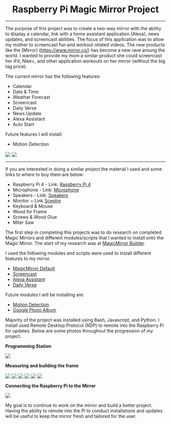 <h1 align="center">Raspberry Pi Magic Mirror Project</h1>

_____
The purpose of this project was to create a two-way mirror with the ability to display a calendar, link with a home assistant application (Alexa), news updates, and screencast abilities. The focus of this application was to allow my mother to screencast fun and workout related videos. The new products like the [Mirror] (https://www.mirror.co/) has become a new rave aroung the world. I wanted to provide my mom a similar product she could screencast her iFit, Nike+, and other application workouts on her mirror (without the big tag price). 

The current mirror has the following features:
- Calendar
- Date & Time
- Weather Forecast
- Screencast 
- Daily Verse
- News Update
- Alexa Assistant
- Auto Start

Future features I will install:
- Motion Detection 


<img src="MagicMirror Photos/FinalPic2.jpg" align="center"></img>
<img src="MagicMirror Photos/FinalPic1.jpg" align="center"></img>
_______


If you are interested in doing a similar project the material I used and some links to where to buy them are below:

- Raspberry Pi 4  - Link: [Raspberry Pi 4](https://www.amazon.com/CanaKit-Raspberry-4GB-Starter-Kit/dp/B07V5JTMV9/ref=pd_lpo_147_img_2/140-2631321-1545435?_encoding=UTF8&pd_rd_i=B07V5JTMV9&pd_rd_r=907dc0db-82b1-43ae-9ae9-b5394c015aff&pd_rd_w=Ur1JE&pd_rd_wg=XCMhI&pf_rd_p=337be819-13af-4fb9-8b3e-a5291c097ebb&pf_rd_r=AW4HDM2AEKRQH9GFMH1T&psc=1&refRID=AW4HDM2AEKRQH9GFMH1T)
- Microphone - Link: [Microphone](https://www.amazon.com/PoP-voice-Professional-Microphone-Omnidirectional/dp/B016C4ZG74/ref=sr_1_5?dchild=1&keywords=small+microphone&qid=1616991069&s=electronics&sr=1-5)
- Speakers - Link: [Speakers](https://www.amazon.com/Sanyun-Computer-speakers-Diaphragm-USB-Powered/dp/B075CRYDC5/ref=sr_1_13_sspa?dchild=1&keywords=3.5+mm+speaker&qid=1616991229&s=electronics&sr=1-13-spons&psc=1&spLa=ZW5jcnlwdGVkUXVhbGlmaWVyPUEyMVgwWExLWExVVVdIJmVuY3J5cHRlZElkPUEwODk5OTA4MUQwMkVHNkpVMjY4ViZlbmNyeXB0ZWRBZElkPUEwMTUyNDM0MUxWWTJBWjdUVzFHSSZ3aWRnZXROYW1lPXNwX210ZiZhY3Rpb249Y2xpY2tSZWRpcmVjdCZkb05vdExvZ0NsaWNrPXRydWU=)
- Monitor = Link [Sceptre](https://www.amazon.com/Sceptre-E248W-19203R-Monitor-Speakers-Metallic/dp/B0773ZY26F/ref=sr_1_1?crid=2KDWP224T5O2F&dchild=1&keywords=spectre+monitors&qid=1616991325&sprefix=spectre%2Caps%2C200&sr=8-1)
- Keyboard & Mouse 
- Wood for Frame
- Screws & Wood Glue
- Miter Saw

The first step in completing this projects was to do research on completed Magic Mirrors and different modules/scripts that I wanted to install onto the Magic Mirror. The start of my research was at [MagicMirror Builder](https://magicmirror.builders/). 

I used the following modules and scripts were used to install different features to my mirror.

- [MagicMirror Default](https://github.com/MichMich/MagicMirror)
- [Screencast](https://github.com/kevinatown/MMM-Screencast)
- [Alexa Assistant](https://github.com/dolanmiu/MMM-awesome-alexa)
- [Daily Verse](https://github.com/arthurgarzajr/MMM-DailyBibleVerse)

Future modules I will be installing are:
- [Motion Detection](https://github.com/rejas/MMM-MotionDetector)
- [Google Photo Album](https://github.com/ChrisAcrobat/MMM-GooglePhotos)

Majority of the project was installed using Bash, Javascript, and Python. I install used Remote Desktop Protocol (RDP) to remote into the Raspberry Pi for updates. Below are some photos throughout the progression of my project.

**Programming Station**

<img src="MagicMirror Photos/programming station.jpg" align="center"></img>

**Measuring and building the frame**

<img src="MagicMirror Photos/phase 3.jpg" align="center"></img>
<img src="MagicMirror Photos/phase5.jpg" align="center"></img>
<img src="MagicMirror Photos/phase4.jpg" align="center"></img>
<img src="MagicMirror Photos/Phase2.png" align="center"></img>
<img src="MagicMirror Photos/Phase 6.jpg" align="center"></img>
<img src="MagicMirror Photos/Phase 7.jpg" align="center"></img>

**Connecting the Raspberry Pi to the Mirror**

<img src="MagicMirror Photos/Phase 8.jpg" align="center"></img>

My goal is to continue to work on the mirror and build a better project. Having the ability to remote into the Pi to conduct installations and updates will be useful to keep the mirror fresh and tailored for the user.
